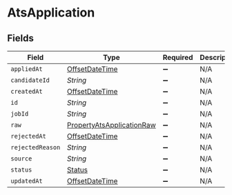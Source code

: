 # AtsApplication


## Fields

| Field                                                                                     | Type                                                                                      | Required                                                                                  | Description                                                                               |
| ----------------------------------------------------------------------------------------- | ----------------------------------------------------------------------------------------- | ----------------------------------------------------------------------------------------- | ----------------------------------------------------------------------------------------- |
| `appliedAt`                                                                               | [OffsetDateTime](https://docs.oracle.com/javase/8/docs/api/java/time/OffsetDateTime.html) | :heavy_minus_sign:                                                                        | N/A                                                                                       |
| `candidateId`                                                                             | *String*                                                                                  | :heavy_minus_sign:                                                                        | N/A                                                                                       |
| `createdAt`                                                                               | [OffsetDateTime](https://docs.oracle.com/javase/8/docs/api/java/time/OffsetDateTime.html) | :heavy_minus_sign:                                                                        | N/A                                                                                       |
| `id`                                                                                      | *String*                                                                                  | :heavy_minus_sign:                                                                        | N/A                                                                                       |
| `jobId`                                                                                   | *String*                                                                                  | :heavy_minus_sign:                                                                        | N/A                                                                                       |
| `raw`                                                                                     | [PropertyAtsApplicationRaw](../../models/shared/PropertyAtsApplicationRaw.md)             | :heavy_minus_sign:                                                                        | N/A                                                                                       |
| `rejectedAt`                                                                              | [OffsetDateTime](https://docs.oracle.com/javase/8/docs/api/java/time/OffsetDateTime.html) | :heavy_minus_sign:                                                                        | N/A                                                                                       |
| `rejectedReason`                                                                          | *String*                                                                                  | :heavy_minus_sign:                                                                        | N/A                                                                                       |
| `source`                                                                                  | *String*                                                                                  | :heavy_minus_sign:                                                                        | N/A                                                                                       |
| `status`                                                                                  | [Status](../../models/shared/Status.md)                                                   | :heavy_minus_sign:                                                                        | N/A                                                                                       |
| `updatedAt`                                                                               | [OffsetDateTime](https://docs.oracle.com/javase/8/docs/api/java/time/OffsetDateTime.html) | :heavy_minus_sign:                                                                        | N/A                                                                                       |